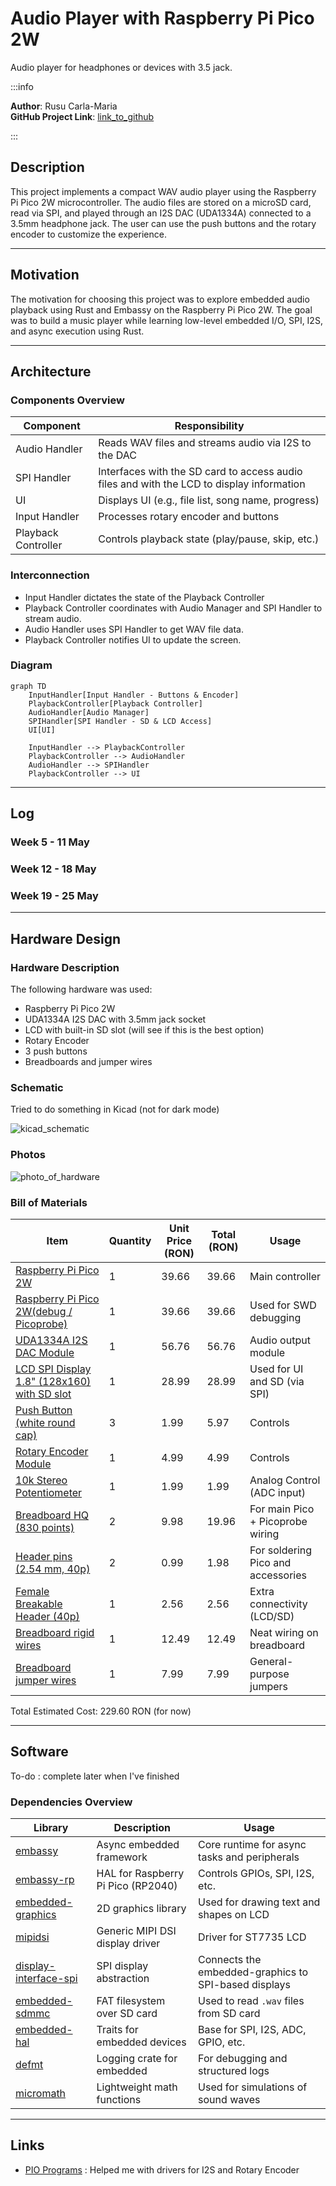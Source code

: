 # Audio Player with Raspberry Pi Pico 2W

Audio player for headphones or devices with 3.5 jack.

:::info

**Author**: Rusu Carla-Maria \
**GitHub Project Link**: [link_to_github](https://github.com/UPB-PMRust-Students/proiect-rusucarla)

:::

## Description

This project implements a compact WAV audio player using the Raspberry Pi Pico 2W microcontroller.
The audio files are stored on a microSD card, read via SPI, and played through an I2S DAC (UDA1334A) connected to a 3.5mm headphone jack.
The user can use the push buttons and the rotary encoder to customize the experience.

---

## Motivation

The motivation for choosing this project was to explore embedded audio playback using Rust and Embassy on the Raspberry Pi Pico 2W.
The goal was to build a music player while learning low-level embedded I/O, SPI, I2S, and async execution using Rust.

---

## Architecture

### Components Overview

| Component           | Responsibility                                                 |
|-------------------- |----------------------------------------------------------------|
| Audio Handler       | Reads WAV files and streams audio via I2S to the DAC           |
| SPI Handler         | Interfaces with the SD card to access audio files and with the LCD to display information                                                                            |
| UI                  | Displays UI (e.g., file list, song name, progress)             |
| Input Handler       | Processes rotary encoder and buttons                           |
| Playback Controller | Controls playback state (play/pause, skip, etc.)               |

### Interconnection

- Input Handler dictates the state of the Playback Controller
- Playback Controller coordinates with Audio Manager and SPI Handler to stream audio.
- Audio Handler uses SPI Handler to get WAV file data.
- Playback Controller notifies UI to update the screen.

### Diagram

```mermaid
graph TD
    InputHandler[Input Handler - Buttons & Encoder]
    PlaybackController[Playback Controller]
    AudioHandler[Audio Manager]
    SPIHandler[SPI Handler - SD & LCD Access]
    UI[UI]

    InputHandler --> PlaybackController
    PlaybackController --> AudioHandler
    AudioHandler --> SPIHandler
    PlaybackController --> UI
```

---

## Log

### Week 5 - 11 May

### Week 12 - 18 May

### Week 19 - 25 May

---

## Hardware Design

### Hardware Description

The following hardware was used:

- Raspberry Pi Pico 2W
- UDA1334A I2S DAC with 3.5mm jack socket
- LCD with built-in SD slot (will see if this is the best option)
- Rotary Encoder
- 3 push buttons
- Breadboards and jumper wires

### Schematic

Tried to do something in Kicad (not for dark mode)

![kicad_schematic](Audio_Player.svg)

### Photos

![photo_of_hardware](photo_hardware_deadline.webp)

### Bill of Materials

| Item                                      | Quantity | Unit Price (RON) | Total (RON) | Usage                                    |
|-------------------------------------------|----------|------------------|-------------|------------------------------------------|
| [Raspberry Pi Pico 2W](https://www.optimusdigital.ro/en/raspberry-pi-boards/13327-raspberry-pi-pico-2-w.html?search_query=Raspberry+Pi+Pico+2W+&results=36)                      | 1        | 39.66            | 39.66       | Main controller                          |
| [Raspberry Pi Pico 2W(debug / Picoprobe)](https://www.optimusdigital.ro/en/raspberry-pi-boards/13327-raspberry-pi-pico-2-w.html?search_query=Raspberry+Pi+Pico+2W+&results=36)     | 1        | 39.66            | 39.66       | Used for SWD debugging                   |
| [UDA1334A I2S DAC Module](https://ardushop.ro/en/modules/933-dac-module-1334-uda1334a-i2s-dac-audio-stereo-decoder-module-board-for-arduino-33v-5v-6427854012432.html)                   | 1        | 56.76            | 56.76       | Audio output module                      |
| [LCD SPI Display 1.8" (128x160) with SD slot](https://www.optimusdigital.ro/en/lcds/1311-modul-lcd-spi-de-18-128x160.html?search_query=LCD+SPI+Display+1.8%22+%28128x160%29&results=4) | 1      | 28.99            | 28.99       | Used for UI and SD (via SPI)        |
| [Push Button (white round cap)](https://www.optimusdigital.ro/en/buttons-and-switches/1115-white-button-with-round-cover.html?search_query=push&results=140)             | 3        | 1.99             | 5.97        | Controls            |
| [Rotary Encoder Module](https://www.optimusdigital.ro/en/touch-sensors/7150-rotary-encoder-module.html?search_query=rotary+encoder&results=11)                     | 1        | 4.99             | 4.99        | Controls           |
| [10k Stereo Potentiometer](https://www.optimusdigital.ro/en/potentiometers/1886-10k-stereo-potentiometer.html?search_query=potentiometer&results=225)                  | 1        | 1.99             | 1.99        | Analog Control (ADC input)       |
| [Breadboard HQ (830 points)](https://www.optimusdigital.ro/en/breadboards/8-breadboard-hq-830-points.html?search_query=bread+board&results=420)                | 2        | 9.98             | 19.96       | For main Pico + Picoprobe wiring         |
| [Header pins (2.54 mm, 40p)](https://www.optimusdigital.ro/en/pin-headers/463-colored-40p-254-mm-pitch-male-pin-header-white.html?search_query=Header+pins+%282.54+mm%2C+40p&results=8)                | 2        | 0.99             | 1.98        | For soldering Pico and accessories       |
| [Female Breakable Header (40p)](https://www.optimusdigital.ro/en/pin-headers/1285-header-de-pini-mama-40p-254-mm-separabil.html?search_query=Header+pins+%282.54+mm%2C+40p&results=8)             | 1        | 2.56             | 2.56        | Extra connectivity (LCD/SD)              |
| [Breadboard rigid wires](https://www.optimusdigital.ro/en/wires-without-connectors/899-set-de-fire-pentru-breadboard-rigide.html?search_query=rigid&results=151)                    | 1        | 12.49            | 12.49       | Neat wiring on breadboard                |
| [Breadboard jumper wires](https://www.optimusdigital.ro/en/wires-with-connectors/12-breadboard-jumper-wire-set.html?search_query=jumper&results=237)                   | 1        | 7.99             | 7.99        | General-purpose jumpers                  |

Total Estimated Cost: 229.60 RON (for now)

---

## Software

To-do : complete later when I've finished

### Dependencies Overview

| Library | Description | Usage |
|--------|-------------|-------|
| [embassy](https://github.com/embassy-rs/embassy) | Async embedded framework | Core runtime for async tasks and peripherals |
| [embassy-rp](https://github.com/embassy-rs/embassy) | HAL for Raspberry Pi Pico (RP2040) | Controls GPIOs, SPI, I2S, etc. |
| [embedded-graphics](https://github.com/embedded-graphics/embedded-graphics) | 2D graphics library | Used for drawing text and shapes on LCD |
| [mipidsi](https://github.com/almindor/mipidsi) | Generic MIPI DSI display driver | Driver for ST7735 LCD |
| [display-interface-spi](https://github.com/almindor/display-interface) | SPI display abstraction | Connects the embedded-graphics to SPI-based displays |
| [embedded-sdmmc](https://github.com/rust-embedded-community/embedded-sdmmc-rs) | FAT filesystem over SD card | Used to read `.wav` files from SD card |
| [embedded-hal](https://github.com/rust-embedded/embedded-hal) | Traits for embedded devices | Base for SPI, I2S, ADC, GPIO, etc. |
| [defmt](https://github.com/knurling-rs/defmt) | Logging crate for embedded | For debugging and structured logs |
| [micromath](https://github.com/NeoBirth/micromath) | Lightweight math functions | Used for simulations of sound waves |


---

## Links

- [PIO Programs](https://github.com/embassy-rs/embassy/tree/93ff90db04f06316f0992b65a0319ebdf74ce5c4/embassy-rp/src/pio_programs) : Helped me with drivers for I2S and Rotary Encoder

